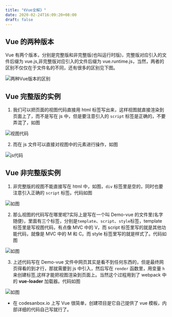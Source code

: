 ```yaml
---
title: "《Vue全解》"
date: 2020-02-24T16:09:20+08:00
draft: false
---
```


## Vue 的两种版本

Vue 有两个版本，分别是完整版和非完整版(也叫运行时版)，完整版对应引入的文件后缀为 vue.js,非完整版对应引入的文件后缀为 vue.runtime.js，当然，两者的区别不仅仅在于文件名的不同，还有很多的区别见下图。

![两种Vue版本的区别](/images/vue-qubie.jpg)

## Vue 完整版的实例

1. 我们可以把页面的视图代码直接用 html 标签写出来，这样视图就直接渲染到页面上了，而不是写在 js 中，但是要注意引入的 `script` 标签是正确的，不要弄混了，如图

![视图代码](/images/vue-wanzheng1.png)

2. 而在 js 文件可以直接对视图中的元素进行操作，如图

![js代码](/images/vue-wanzheng2.png)

## Vue 非完整版实例

1. 非完整版的视图不能直接写在 html 中，如图，`div` 标签里是空的，同时也要注意引入正确的 `script` 标签。代码如图

![如图](/images/vue-feiwanzheng1.png)

2. 那么视图的代码写在哪里呢?实际上是写在一个叫 Demo-vue 的文件里(名字随便)，里面有三个标签，分别是`template`、`script`、`style`标签，template 标签里是写视图代码，有点像 MVC 中的 V，而 script 标签里写的就是其他功能代码，就像是 MVC 中的 M 和 C。而 style 标签里写的就是样式了。代码如图

![如图](/images/vue-feiwanzheng2.png)

3. 上述代码写在 Demo-vue 文件中网页其实是看不到任何东西的，但是最终网页得看的到才行，那就需要到 js 中引入，然后写在 `render` 函数里，用变量 `h` 来创建标签,这样才能把视图渲染到页面上。当然这个过程用到了 webpack 中的 **vue-loader** 加载器。代码如图

![如图](/images/vue-feiwanzheng3.png)

- 在 codesanbox.io 上写 Vue 很简单，创建项目是它自己提供了 vue 模板，内部详细的代码自己写就行了。
